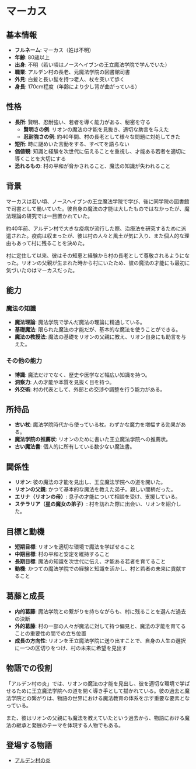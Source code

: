 # マーカス

## 基本情報

- **フルネーム**: マーカス（姓は不明）
- **年齢**: 80歳以上
- **出身**: 不明（若い頃はノースヘイブンの王立魔法学院で学んでいた）
- **職業**: アルデン村の長老、元魔法学院の図書館司書
- **外見**: 白髪と長い髭を持つ老人、杖を突いて歩く
- **身長**: 170cm程度（年齢により少し背が曲がっている）

## 性格

- **長所**: 賢明、忍耐強い、若者を導く能力がある、秘密を守る
  - **賢明さの例**: リオンの魔法の才能を見抜き、適切な助言を与えた
  - **忍耐強さの例**: 約40年間、村の長老として様々な問題に対処してきた
- **短所**: 時に謎めいた言動をする、すべてを語らない
- **価値観**: 知識と経験を次世代に伝えることを重視し、才能ある若者を適切に導くことを大切にする
- **恐れるもの**: 村の平和が脅かされること、魔法の知識が失われること

## 背景

マーカスは若い頃、ノースヘイブンの王立魔法学院で学び、後に同学院の図書館で司書として働いていた。彼自身の魔法の才能は大したものではなかったが、魔法理論の研究では一目置かれていた。

約40年前、アルデン村で大きな疫病が流行した際、治療法を研究するために派遣された。疫病は収まったが、彼は村の人々と風土が気に入り、また個人的な理由もあって村に残ることを決めた。

村に定住して以来、彼はその知恵と経験から村の長老として尊敬されるようになった。リオンの父親が生まれた時から村にいたため、彼の魔法の才能にも最初に気づいたのはマーカスだった。

## 能力

### 魔法の知識

- **魔法理論**: 魔法学院で学んだ魔法の理論に精通している。
- **基礎魔法**: 限られた魔法の才能だが、基本的な魔法を使うことができる。
- **魔法の教授法**: 魔法の基礎をリオンの父親に教え、リオン自身にも助言を与えた。

### その他の能力

- **博識**: 魔法だけでなく、歴史や医学など幅広い知識を持つ。
- **洞察力**: 人の才能や本質を見抜く目を持つ。
- **外交術**: 村の代表として、外部との交渉や調整を行う能力がある。

## 所持品

- **古い杖**: 魔法学院時代から使っている杖。わずかな魔力を増幅する効果がある。
- **魔法学院の推薦状**: リオンのために書いた王立魔法学院への推薦状。
- **古い魔法書**: 個人的に所有している数少ない魔法書。

## 関係性

- **リオン**: 彼の魔法の才能を見出し、王立魔法学院への道を開いた。
- **リオンの父親**: かつて基本的な魔法を教えた弟子。親しい間柄だった。
- **エリナ（リオンの母）**: 息子の才能について相談を受け、支援している。
- **ステラリア（星の魔女の弟子）**: 村を訪れた際に出会い、リオンを紹介した。

## 目標と動機

- **短期目標**: リオンを適切な環境で魔法を学ばせること
- **中期目標**: 村の平和と安定を維持すること
- **長期目標**: 魔法の知識を次世代に伝え、才能ある若者を育てること
- **動機**: かつての魔法学院での経験と知識を活かし、村と若者の未来に貢献すること

## 葛藤と成長

- **内的葛藤**: 魔法学院との繋がりを持ちながらも、村に残ることを選んだ過去の決断
- **外的葛藤**: 村の一部の人々が魔法に対して持つ偏見と、魔法の才能を育てることの重要性の間での立ち位置
- **成長の方向性**: リオンを王立魔法学院に送り出すことで、自身の人生の選択に一つの区切りをつけ、村の未来に希望を見出す

## 物語での役割

「アルデン村の炎」では、リオンの魔法の才能を見出し、彼を適切な環境で学ばせるために王立魔法学院への道を開く導き手として描かれている。彼の過去と魔法学院との繋がりは、物語の世界における魔法教育の体系を示す重要な要素となっている。

また、彼はリオンの父親にも魔法を教えていたという過去から、物語における魔法の継承と発展のテーマを体現する人物でもある。

## 登場する物語

- [アルデン村の炎](/stories/origins/alden_village_flame.md)